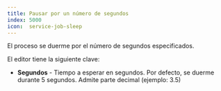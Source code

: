 ```yaml
---
title: Pausar por un número de segundos
index: 5000
icon:  service-job-sleep
---
```


El proceso se duerme por el número de segundos especificados.

El editor tiene la siguiente clave:

- **Segundos** - Tiempo a esperar en segundos. Por defecto, se duerme durante 5 segundos. Admite parte decimal (ejemplo: 3.5)
